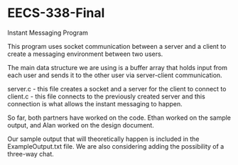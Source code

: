 # EECS-338-Final

Instant Messaging Program

This program uses socket communication between a 
server and a client to create a messaging environment between two users.

The main data structure we are using is a buffer array that holds input from
each user and sends it to the other user via server-client communication.

server.c - this file creates a socket and a server for the client to connect to
client.c - this file connects to the previously created server and this connection
	is what allows the instant messaging to happen.

So far, both partners have worked on the code. Ethan worked on the sample 
output, and Alan worked on the design document. 

Our sample output that will theoretically happen is included in the ExampleOutput.txt
file. We are also considering adding the possibility of a three-way chat. 


